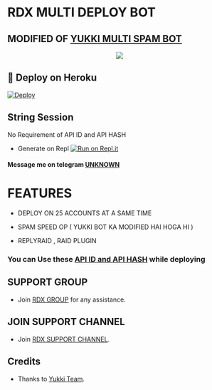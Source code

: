 # RDX MULTI DEPLOY BOT

## MODIFIED OF [YUKKI MULTI SPAM  BOT](https://github.com/YukkiBot/YukkiMultiSpamBot)

<p align="center">
  <img src="https://telegra.ph/file/c6d5a3802c0f0a7061a34.jpg">
</p>



## 🚀 Deploy on Heroku 

[![Deploy](https://www.herokucdn.com/deploy/button.svg)](https://dashboard.heroku.com/new?template=https%3A%2F%2Fgithub.com%2Funknownforall1%2FRDX-MULTI-SPAM-BOT)



## String Session

No Requirement of API ID and API HASH

   - Generate on Repl [![Run on Repl.it](https://repl.it/badge/github/YukkiBot/YukkiSpamBot)](https://replit.com/@unknownforall1/RDX-MULTI-SPAM-BOT)


#### Message me on telegram [UNKNOWN](https://t.me/xxxxxxx_UNKNOWN_xxxxxxx)


# FEATURES

   - DEPLOY ON 25 ACCOUNTS AT A SAME TIME 

   - SPAM SPEED OP ( YUKKI BOT KA MODIFIED HAI HOGA HI ) 

   - REPLYRAID , RAID PLUGIN 


### You can Use these [API ID and API HASH](https://t.me/RDX_OFFICIAL_BOT/2) while deploying



## SUPPORT GROUP
   - Join [RDX GROUP](@RDX_ON_FIRE) for any assistance.


## JOIN SUPPORT CHANNEL
   - Join [RDX SUPPORT CHANNEL](@RDX_OFFICIAL_BOT).


## Credits
   - Thanks to [Yukki Team](https://t.me/officialyukki).
